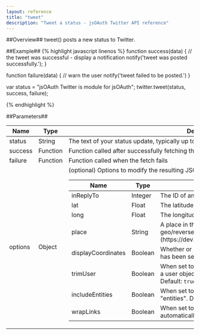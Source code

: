 ```yaml
---
layout: reference
title: "tweet"
description: "Tweet a status - jsOAuth Twitter API reference"
---
```


##Overview##
tweet() posts a new status to Twitter.

##Example##
{% highlight javascript linenos %}
function success(data)
{
    // the tweet was successful - display a notification
    notify('tweet was posted successfully.');
}

function failure(data)
{
    // warn the user
    notify('tweet failed to be posted.')
}

var status = "jsOAuth Twitter is module for jsOAuth";
twitter.tweet(status, success, failure);

{% endhighlight %}

##Parameters##
<table>
    <thead>
        <tr><th>Name</th><th>Type</th><th>Description</th></tr>
    </thead>
    <tbody>
        <tr><td class="name">status</td><td>String</td><td>The text of your status update, typically up to 140 characters.</td></tr>
        <tr><td class="name">success</td><td>Function</td><td>Function called after successfully fetching the timeline</td></tr>
        <tr><td class="name">failure</td><td>Function</td><td>Function called when the fetch fails</td></tr>
        <tr>
            <td class="name">options</td><td>Object</td>
            <td>
                (optional) Options to modify the resulting JSON response
                <table>
                    <thead>
                        <tr><th>Name</th><th>Type</th><th>Description</th></tr>
                    </thead>
                    <tbody>
                        <tr><td class="name">inReplyTo</td><td>Integer</td><td>The ID of an existing status that the update is in reply to.</td></tr>
                        <tr><td class="name">lat</td><td>Float</td><td>The latitude of the location this tweet refers to.</td></tr>
                        <tr><td class="name">long</td><td>Float</td><td>The longitude of the location this tweet refers to.</td></tr>
                        <tr><td class="name">place</td><td>String</td><td>A place in the world. These IDs can be retrieved from [GET geo/reverse_geocode](https://dev.twitter.com/docs/api/1/get/geo/reverse_geocode)</td></tr>
                        <tr><td class="name">displayCoordinates</td><td>Boolean</td><td>Whether or not to put a pin on the exact coordinates a tweet has been sent from.</td></tr>
                        <tr><td class="name">trimUser</td><td>Boolean</td><td>When set to <code>true</code>, each tweet returned in a timeline will include a user object including only the status authors numerical ID. Default: <code>true</code></td></tr>
                        <tr><td class="name">includeEntities</td><td>Boolean</td><td>When set to <code>true</code>, each tweet will include a node called "entities". Default <code>true</code></td></tr>
                        <tr><td class="name">wrapLinks</td><td>Boolean</td><td>When set to <code>true</code>, any valid URL found in the body will automatically be wrapped with the Twitter's t.co link wrapper</td></tr>
                    </tbody>
                </table>
            </td>
        </tr>
    </tbody>
</table>